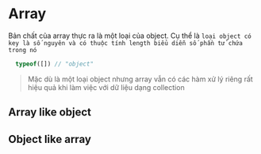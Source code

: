 # Array

Bản chất của array thực ra là một loại của object. Cụ thể là `loại object có key là số nguyên và có thuộc tính length biểu diễn số phần tử chứa trong nó`
```js
  typeof([]) // "object"
```

> Mặc dù là một loại object nhưng array vẫn có các hàm xử lý riêng rất hiệu quả khi làm việc với dữ liệu dạng collection




## Array like object

## Object like array